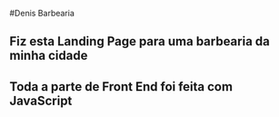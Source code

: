 #Denis Barbearia 
## Fiz esta Landing Page para uma barbearia da minha cidade
## Toda a parte de Front End foi feita com JavaScript 
